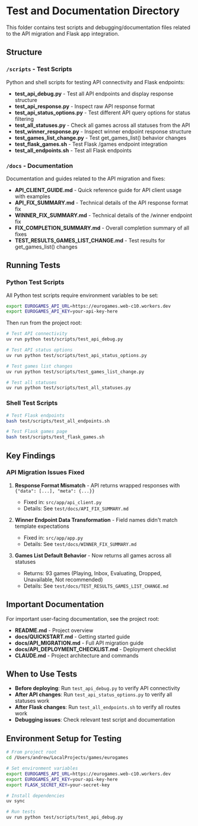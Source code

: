 # Test and Documentation Directory

This folder contains test scripts and debugging/documentation files related to the API migration and Flask app integration.

## Structure

### `/scripts` - Test Scripts

Python and shell scripts for testing API connectivity and Flask endpoints:

- **test_api_debug.py** - Test all API endpoints and display response structure
- **test_api_response.py** - Inspect raw API response format
- **test_api_status_options.py** - Test different API query options for status filtering
- **test_all_statuses.py** - Check all games across all statuses from the API
- **test_winner_response.py** - Inspect winner endpoint response structure
- **test_games_list_change.py** - Test get_games_list() behavior changes
- **test_flask_games.sh** - Test Flask /games endpoint integration
- **test_all_endpoints.sh** - Test all Flask endpoints

### `/docs` - Documentation

Documentation and guides related to the API migration and fixes:

- **API_CLIENT_GUIDE.md** - Quick reference guide for API client usage with examples
- **API_FIX_SUMMARY.md** - Technical details of the API response format fix
- **WINNER_FIX_SUMMARY.md** - Technical details of the /winner endpoint fix
- **FIX_COMPLETION_SUMMARY.md** - Overall completion summary of all fixes
- **TEST_RESULTS_GAMES_LIST_CHANGE.md** - Test results for get_games_list() changes

## Running Tests

### Python Test Scripts

All Python test scripts require environment variables to be set:

```bash
export EUROGAMES_API_URL=https://eurogames.web-c10.workers.dev
export EUROGAMES_API_KEY=your-api-key-here
```

Then run from the project root:

```bash
# Test API connectivity
uv run python test/scripts/test_api_debug.py

# Test API status options
uv run python test/scripts/test_api_status_options.py

# Test games list changes
uv run python test/scripts/test_games_list_change.py

# Test all statuses
uv run python test/scripts/test_all_statuses.py
```

### Shell Test Scripts

```bash
# Test Flask endpoints
bash test/scripts/test_all_endpoints.sh

# Test Flask games page
bash test/scripts/test_flask_games.sh
```

## Key Findings

### API Migration Issues Fixed

1. **Response Format Mismatch** - API returns wrapped responses with `{"data": [...], "meta": {...}}`
   - Fixed in: `src/app/api_client.py`
   - Details: See `test/docs/API_FIX_SUMMARY.md`

2. **Winner Endpoint Data Transformation** - Field names didn't match template expectations
   - Fixed in: `src/app/app.py`
   - Details: See `test/docs/WINNER_FIX_SUMMARY.md`

3. **Games List Default Behavior** - Now returns all games across all statuses
   - Returns: 93 games (Playing, Inbox, Evaluating, Dropped, Unavailable, Not recommended)
   - Details: See `test/docs/TEST_RESULTS_GAMES_LIST_CHANGE.md`

## Important Documentation

For important user-facing documentation, see the project root:
- **README.md** - Project overview
- **docs/QUICKSTART.md** - Getting started guide
- **docs/API_MIGRATION.md** - Full API migration guide
- **docs/API_DEPLOYMENT_CHECKLIST.md** - Deployment checklist
- **CLAUDE.md** - Project architecture and commands

## When to Use Tests

- **Before deploying**: Run `test_api_debug.py` to verify API connectivity
- **After API changes**: Run `test_api_status_options.py` to verify all statuses work
- **After Flask changes**: Run `test_all_endpoints.sh` to verify all routes work
- **Debugging issues**: Check relevant test script and documentation

## Environment Setup for Testing

```bash
# From project root
cd /Users/andrew/LocalProjects/games/eurogames

# Set environment variables
export EUROGAMES_API_URL=https://eurogames.web-c10.workers.dev
export EUROGAMES_API_KEY=your-api-key-here
export FLASK_SECRET_KEY=your-secret-key

# Install dependencies
uv sync

# Run tests
uv run python test/scripts/test_api_debug.py
```
